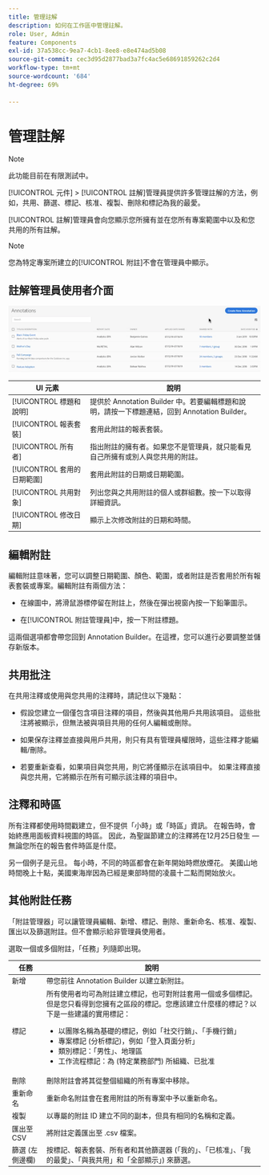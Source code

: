 ```yaml
---
title: 管理註解
description: 如何在工作區中管理註解。
role: User, Admin
feature: Components
exl-id: 37a538cc-9ea7-4cb1-8ee8-e8e474ad5b08
source-git-commit: cec3d95d2877bad3a7fc4ac5e68691859262c2d4
workflow-type: tm+mt
source-wordcount: '684'
ht-degree: 69%

---
```


# 管理註解

>[!NOTE]
>
>此功能目前在有限測試中。

[!UICONTROL 元件] > [!UICONTROL 註解]管理員提供許多管理註解的方法，例如，共用、篩選、標記、核准、複製、刪除和標記為我的最愛。

[!UICONTROL 註解]管理員會向您顯示您所擁有並在您所有專案範圍中以及和您共用的所有註解。

>[!NOTE]
>
>您為特定專案所建立的[!UICONTROL 附註]不會在管理員中顯示。

## 註解管理員使用者介面

![](assets/annotation-mgr.png)

| UI 元素 | 說明 |
| --- | --- | 
| [!UICONTROL 標題和說明] | 提供於 Annotation Builder 中。若要編輯標題和說明，請按一下標題連結，回到 Annotation Builder。 |
| [!UICONTROL 報表套裝] | 套用此附註的報表套裝。 |
| [!UICONTROL 所有者] | 指出附註的擁有者。如果您不是管理員，就只能看見自己所擁有或別人與您共用的附註。 |
| [!UICONTROL 套用的日期範圍] | 套用此附註的日期或日期範圍。 |
| [!UICONTROL 共用對象] | 列出您與之共用附註的個人或群組數。按一下以取得詳細資訊。 |
| [!UICONTROL 修改日期] | 顯示上次修改附註的日期和時間。 |

## 編輯附註

編輯附註意味著，您可以調整日期範圍、顏色、範圍，或者附註是否套用於所有報表套裝或專案。編輯附註有兩個方法：

* 在線圖中，將滑鼠游標停留在附註上，然後在彈出視窗內按一下鉛筆圖示。

* 在[!UICONTROL 附註管理員]中，按一下附註標題。

這兩個選項都會帶您回到 Annotation Builder。在這裡，您可以進行必要調整並儲存新版本。

## 共用批注

在共用注釋或使用與您共用的注釋時，請記住以下幾點：

* 假設您建立一個僅包含項目注釋的項目，然後與其他用戶共用該項目。 這些批注將被顯示，但無法被與項目共用的任何人編輯或刪除。

* 如果保存注釋並直接與用戶共用，則只有具有管理員權限時，這些注釋才能編輯/刪除。

* 若要重新查看，如果項目與您共用，則它將僅顯示在該項目中。 如果注釋直接與您共用，它將顯示在所有可顯示該注釋的項目中。

## 注釋和時區

所有注釋都使用時間戳建立，但不提供「小時」或「時區」資訊。 在報告時，會始終應用面板資料視圖的時區。 因此，為聖誕節建立的注釋將在12月25日發生 — 無論您所在的報告套件時區是什麼。

另一個例子是元旦。 每小時，不同的時區都會在新年開始時燃放煙花。 美國山地時間晚上十點，美國東海岸因為已經是東部時間的凌晨十二點而開始放火。

## 其他附註任務

「附註管理器」可以讓管理員編輯、新增、標記、刪除、重新命名、核准、複製、匯出以及篩選附註。但不會顯示給非管理員使用者。

選取一個或多個附註，「任務」列隨即出現。

| 任務 | 說明 |
| --- | --- |
| 新增 | 帶您前往 Annotation Builder 以建立新附註。 |
| 標記 | 所有使用者均可為附註建立標記，也可對附註套用一個或多個標記。但是您只看得到您擁有之區段的標記。您應該建立什麼樣的標記？以下是一些建議的實用標記：<ul><li>以團隊名稱為基礎的標記，例如「社交行銷」、「手機行銷」</li><li>專案標記 (分析標記)，例如「登入頁面分析」</li><li>類別標記：「男性」、地理區</li><li>工作流程標記：為 (特定業務部門) 所組織、已批准</li></ul> |
| 刪除 | 刪除附註會將其從整個組織的所有專案中移除。 |
| 重新命名 | 重新命名附註會在套用附註的所有專案中予以重新命名。 |
| 複製 | 以專屬的附註 ID 建立不同的副本，但具有相同的名稱和定義。 |
| 匯出至 CSV | 將附註定義匯出至 .csv 檔案。 |
| 篩選 (左側邊欄) | 按標記、報表套裝、所有者和其他篩選器 (「我的」、「已核准」、「我的最愛」、「與我共用」和「全部顯示」) 來篩選。 |
